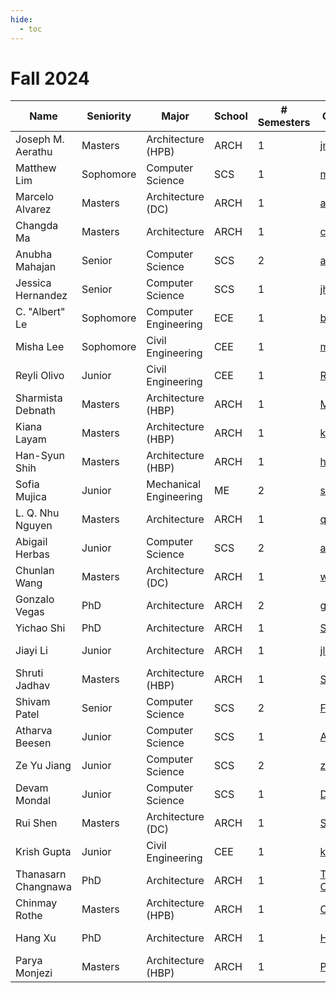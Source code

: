 ```yaml
---
hide:
  - toc
---
```


# Fall 2024

| Name                | Seniority | Major                  | School     | # Semesters   | GitHub Handle                                                | Topic Area                                                        |
| ------------------- | --------- | ---------------------- | ---------- |---------------|------------------------------------------------------------- | ----------------------------------------------------------------- |
| Joseph M. Aerathu   | Masters   | Architecture (HPB)     | ARCH       |  1            |[jma1999](https://github.com/jma1999)                         | [Energy-In-Buildings-Com](../../24fa-energyinbuildings-com)       |
| Matthew Lim         | Sophomore | Computer Science       | SCS        |  1            |[mlim70](https://github.com/mlim70)                           | [MPONC](../../24fa-mponc)                                         |
| Marcelo Alvarez     | Masters   | Architecture (DC)      | ARCH       |  1            |[alvarezdmarch](https://github.com/alvarezdmarch)             | [Microclimate-UMCF](../../24fa-microclimate-umcf)                 |
| Changda Ma          | Masters   | Architecture           | ARCH       |  1            |[changdama](https://github.com/changdama)                     | [Neuroarchitecture](../../24fa-neuroarchitecture)                 |
| Anubha Mahajan      | Senior    | Computer Science       | SCS        |  2            |[amahajan68](https://github.com/amahajan68)                   | [Energy-In-Buildings-Com](../../24fa-energyinbuildings-com)       |
| Jessica Hernandez   | Senior    | Computer Science       | SCS        |  1            |[jhernandez312](https://github.com/jhernandez312)             | [Energy-In-Buildings-Com](../../24fa-energyinbuildings-com)       |
| C. "Albert" Le      | Sophomore | Computer Engineering   | ECE        |  1            |[balbertle](https://github.com/balbertle)                     | [Mobility-PEI](../../24fa-mobility-pei)                           |
| Misha Lee           | Sophomore | Civil Engineering      | CEE        |  1            |[memesha](https://github.com/memesha)                         | [Neuroarchitecture](../../24fa-neuroarchitecture)                 |
| Reyli Olivo         | Junior    | Civil Engineering      | CEE        |  1            |[Rolivo05](https://github.com/Rolivo05)                       | [MPONC](../../24fa-mponc)                                         |
| Sharmista Debnath   | Masters   | Architecture (HBP)     | ARCH       |  1            |[Myshx](https://github.com/Myshx)                             | [Energy-In-Buildings-Res](../../24fa-energyinbuildings-res)       |
| Kiana Layam         | Masters   | Architecture (HBP)     | ARCH       |  1            |[kkvlayam](https://github.com/kkvlayam)                       | [Energy-In-Buildings-Res](../../24fa-energyinbuildings-res)       |
| Han-Syun Shih       | Masters   | Architecture (HBP)     | ARCH       |  1            |[hshih38](https://github.com/hshih38)                         | [Energy-In-Buildings-Com](../../24fa-energyinbuildings-com)       |
| Sofia Mujica        | Junior    | Mechanical Engineering | ME         |  2            |[sofia-mujica](https://github.com/sofia-mujica)               | [Microclimate-LSTM-Kriging](../../24fa-microclimate-lstm-kriging) |
| L. Q. Nhu Nguyen    | Masters   | Architecture           | ARCH       |  1            |[qnguyen322](https://github.com/qnguyen322)                   | [Neuroarchitecture](../../24fa-neuroarchitecture)                 |
| Abigail Herbas      | Junior    | Computer Science       | SCS        |  2            |[aherbas3](https://github.com/aherbas3)                       | [Microclimate-LSTM-Kriging](../../24fa-microclimate-lstm-kriging) |
| Chunlan Wang        | Masters   | Architecture (DC)      | ARCH       |  1            |[wang-123-xi](https://github.com/wang-123-xi)                 | [Mobility-PEI](../../24fa-mobility-pei)                           |
| Gonzalo Vegas       | PhD       | Architecture           | ARCH       |  2            |[gvegasol](https://github.com/gvegasol)                       | [Microclimate-UMCF](../../24fa-microclimate-umcf)                 |
| Yichao Shi          | PhD       | Architecture           | ARCH       |  1            |[SHIyichao98](https://github.com/SHIyichao98)                 | [Mobility-PEI](../../24fa-mobility-pei)                           |
| Jiayi Li            | Junior    | Architecture           | ARCH       |  1            |[jli3307](https://github.com/jli3307)                         | [Energy-In-Buildings-Res](../../24fa-energyinbuildings-res)       |
| Shruti Jadhav       | Masters   | Architecture (HBP)     | ARCH       |  1            |[ShrutiJadhav27](https://github.com/ShrutiJadhav27)           | [Microclimate-UMCF](../../24fa-microclimate-umcf)                 |
| Shivam Patel        | Senior    | Computer Science       | SCS        |  2            |[FlippyShivam](https://github.com/FlippyShivam)               | [Energy-In-Buildings-Res](../../24fa-energyinbuildings-res)       |
| Atharva Beesen      | Junior    | Computer Science       | SCS        |  1            |[AtharvaBeesen](https://github.com/AtharvaBeesen)             | [Mobility-PEI](../../24fa-mobility-pei)                           |
| Ze Yu Jiang         | Junior    | Computer Science       | SCS        |  2            |[zeyujiang8800](https://github.com/zeyujiang8800)             | [Microclimate-LSTM-Kriging](../../24fa-microclimate-lstm-kriging) |
| Devam Mondal        | Junior    | Computer Science       | SCS        |  1            |[Dodesimo](https://github.com/Dodesimo)                       | [MPONC](../../24fa-mponc)                                         |
| Rui Shen            | Masters   | Architecture (DC)      | ARCH       |  1            |[ShiRo-25](https://github.com/ShiRo-25)                       | [Microclimate-UMCF](../../24fa-microclimate-umcf)                 |
| Krish Gupta         | Junior    | Civil Engineering      | CEE        |  1            |[krishgupta-CE](https://github.com/krishgupta-CE)             | [Microclimate-LSTM-Kriging](../../24fa-microclimate-lstm-kriging) |
| Thanasarn Changnawa | PhD       | Architecture           | ARCH       |  1            |[Thanasarn-Changnawa](https://github.com/Thanasarn-Changnawa) | [Microclimate-LSTM-Kriging](../../24fa-microclimate-lstm-kriging) |
| Chinmay Rothe       | Masters   | Architecture (HPB)     | ARCH       |  1            |[ChinmayR5](https://github.com/ChinmayR5)                     | [Microclimate-UMCF](../../24fa-microclimate-umcf)                 |
| Hang Xu             | PhD       | Architecture           | ARCH       |  1            |[HangXXXu](https://github.com/HangXXXu)                       | [Energy-In-Buildings](../../projects/24fa)                        |
| Parya Monjezi       | Masters   | Architecture (HBP)     | ARCH       |  1            |[Pmonjezi3](https://github.com/Pmonjezi3)                     | [Neuroarchitecture](../../24fa-neuroarchitecture)                 |
